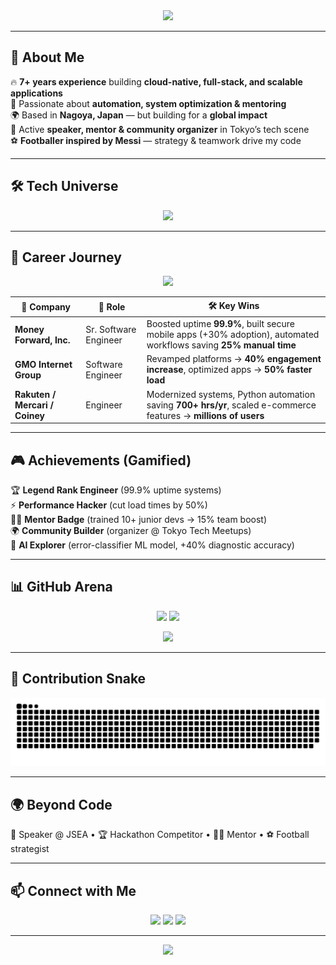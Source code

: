<!-- Ultra-Creative GitHub Profile for Mori Haruto -->

<!-- Hero Banner -->
<div align="center">
  <img src="https://capsule-render.vercel.app/api?type=wave&height=250&color=0:0f0c29,50:302b63,100:24243e&text=Mori%20Haruto&fontColor=ffffff&fontSize=60&animation=fadeIn&desc=Senior%20Software%20Engineer%20%7C%20Full%20Stack%20%7C%20Cloud%20%7C%20DevOps&descAlignY=65&descAlign=50" />
</div>

---

## 🌌 About Me  

🔥 **7+ years experience** building **cloud-native, full-stack, and scalable applications**  
🧩 Passionate about **automation, system optimization & mentoring**  
🌍 Based in **Nagoya, Japan** — but building for a **global impact**  
🎤 Active **speaker, mentor & community organizer** in Tokyo’s tech scene  
⚽ **Footballer inspired by Messi** — strategy & teamwork drive my code  

---

## 🛠️ Tech Universe  

<p align="center">
  <img src="https://skillicons.dev/icons?i=dotnet,java,python,ts,react,vue,angular,nextjs,flutter,django,spring,docker,kubernetes,jenkins,githubactions,terraform,azure,mysql,postgres,mongodb,redis,linux" />
</p>

---

## 🚀 Career Journey  

<div align="center">
  <img src="https://github.com/haruto-gif/banner/blob/main/journey.gif?raw=true" width="800"/>
</div>

| 🏢 Company | 🚀 Role | 🛠️ Key Wins |
|------------|---------|-------------|
| **Money Forward, Inc.** | Sr. Software Engineer | Boosted uptime **99.9%**, built secure mobile apps (+30% adoption), automated workflows saving **25% manual time** |
| **GMO Internet Group** | Software Engineer | Revamped platforms → **40% engagement increase**, optimized apps → **50% faster load** |
| **Rakuten / Mercari / Coiney** | Engineer | Modernized systems, Python automation saving **700+ hrs/yr**, scaled e-commerce features → **millions of users** |

---

## 🎮 Achievements (Gamified)  

🏆 **Legend Rank Engineer** (99.9% uptime systems)  
⚡ **Performance Hacker** (cut load times by 50%)  
👨‍🏫 **Mentor Badge** (trained 10+ junior devs → 15% team boost)  
🌍 **Community Builder** (organizer @ Tokyo Tech Meetups)  
🤖 **AI Explorer** (error-classifier ML model, +40% diagnostic accuracy)  

---

## 📊 GitHub Arena  

<p align="center">
  <img src="https://github-readme-stats.vercel.app/api?username=moriharuto&show_icons=true&theme=vision-friendly-dark" height="170"/>
  <img src="https://github-readme-streak-stats.herokuapp.com/?user=moriharuto&theme=vision-friendly-dark" height="170"/>
</p>

<p align="center">
  <img src="https://github-readme-activity-graph.vercel.app/graph?username=moriharuto&theme=tokyo-night" />
</p>

---

## 🐍 Contribution Snake  

<p align="center">
  <img src="https://raw.githubusercontent.com/Platane/snk/output/github-contribution-grid-snake-dark.svg" />
</p>

---

## 🌍 Beyond Code  

🎤 Speaker @ JSEA • 🏆 Hackathon Competitor • 👨‍🏫 Mentor • ⚽ Football strategist  

---

## 📫 Connect with Me  

<p align="center">
  <a href="mailto:moriharuto0730@gmail.com"><img src="https://img.shields.io/badge/Email-FF5722?style=for-the-badge&logo=gmail&logoColor=white"/></a>
  <a href="https://linkedin.com/in/moriharuto"><img src="https://img.shields.io/badge/LinkedIn-0A66C2?style=for-the-badge&logo=linkedin&logoColor=white"/></a>
  <a href="https://github.com/moriharuto"><img src="https://img.shields.io/badge/GitHub-171515?style=for-the-badge&logo=github&logoColor=white"/></a>
</p>

---

<div align="center">
  <img src="https://capsule-render.vercel.app/api?type=rect&color=gradient&height=60&section=footer&text=✨%20Build.%20Mentor.%20Inspire.%20Code%20with%20Purpose.%20✨&fontSize=20&fontColor=fff" />
</div>
